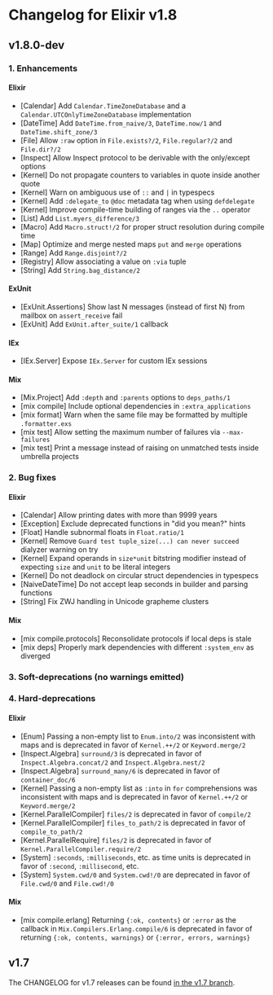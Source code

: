 # Changelog for Elixir v1.8

## v1.8.0-dev

### 1. Enhancements

#### Elixir

  * [Calendar] Add `Calendar.TimeZoneDatabase` and a `Calendar.UTCOnlyTimeZoneDatabase` implementation
  * [DateTime] Add `DateTime.from_naive/3`, `DateTime.now/1` and `DateTime.shift_zone/3`
  * [File] Allow `:raw` option in `File.exists?/2`, `File.regular?/2` and `File.dir?/2`
  * [Inspect] Allow Inspect protocol to be derivable with the only/except options
  * [Kernel] Do not propagate counters to variables in quote inside another quote
  * [Kernel] Warn on ambiguous use of `::` and `|` in typespecs
  * [Kernel] Add `:delegate_to` `@doc` metadata tag when using `defdelegate`
  * [Kernel] Improve compile-time building of ranges via the `..` operator
  * [List] Add `List.myers_difference/3`
  * [Macro] Add `Macro.struct!/2` for proper struct resolution during compile time
  * [Map] Optimize and merge nested maps `put` and `merge` operations
  * [Range] Add `Range.disjoint?/2`
  * [Registry] Allow associating a value on `:via` tuple
  * [String] Add `String.bag_distance/2`

#### ExUnit

  * [ExUnit.Assertions] Show last N messages (instead of first N) from mailbox on `assert_receive` fail
  * [ExUnit] Add `ExUnit.after_suite/1` callback

#### IEx

  * [IEx.Server] Expose `IEx.Server` for custom IEx sessions

#### Mix

  * [Mix.Project] Add `:depth` and `:parents` options to `deps_paths/1`
  * [mix compile] Include optional dependencies in `:extra_applications`
  * [mix format] Warn when the same file may be formatted by multiple `.formatter.exs`
  * [mix test] Allow setting the maximum number of failures via `--max-failures`
  * [mix test] Print a message instead of raising on unmatched tests inside umbrella projects

### 2. Bug fixes

#### Elixir

  * [Calendar] Allow printing dates with more than 9999 years
  * [Exception] Exclude deprecated functions in "did you mean?" hints
  * [Float] Handle subnormal floats in `Float.ratio/1`
  * [Kernel] Remove `Guard test tuple_size(...) can never succeed` dialyzer warning on try
  * [Kernel] Expand operands in `size*unit` bitstring modifier instead of expecting `size` and `unit` to be literal integers
  * [Kernel] Do not deadlock on circular struct dependencies in typespecs
  * [NaiveDateTime] Do not accept leap seconds in builder and parsing functions
  * [String] Fix ZWJ handling in Unicode grapheme clusters

#### Mix

  * [mix compile.protocols] Reconsolidate protocols if local deps is stale
  * [mix deps] Properly mark dependencies with different `:system_env` as diverged

### 3. Soft-deprecations (no warnings emitted)

### 4. Hard-deprecations

#### Elixir

  * [Enum] Passing a non-empty list to `Enum.into/2` was inconsistent with maps and is deprecated in favor of `Kernel.++/2` or `Keyword.merge/2`
  * [Inspect.Algebra] `surround/3` is deprecated in favor of `Inspect.Algebra.concat/2` and `Inspect.Algebra.nest/2`
  * [Inspect.Algebra] `surround_many/6` is deprecated in favor of `container_doc/6`
  * [Kernel] Passing a non-empty list as `:into` in `for` comprehensions was inconsistent with maps and is deprecated in favor of `Kernel.++/2` or `Keyword.merge/2`
  * [Kernel.ParallelCompiler] `files/2` is deprecated in favor of `compile/2`
  * [Kernel.ParallelCompiler] `files_to_path/2` is deprecated in favor of `compile_to_path/2`
  * [Kernel.ParallelRequire] `files/2` is deprecated in favor of `Kernel.ParallelCompiler.require/2`
  * [System] `:seconds`, `:milliseconds`, etc. as time units is deprecated in favor of `:second`, `:millisecond`, etc.
  * [System] `System.cwd/0` and `System.cwd!/0` are deprecated in favor of `File.cwd/0` and `File.cwd!/0`

#### Mix

  * [mix compile.erlang] Returning `{:ok, contents}` or `:error` as the callback in `Mix.Compilers.Erlang.compile/6` is deprecated in favor of returning `{:ok, contents, warnings}` or `{:error, errors, warnings}`

## v1.7

The CHANGELOG for v1.7 releases can be found [in the v1.7 branch](https://github.com/elixir-lang/elixir/blob/v1.7/CHANGELOG.md).

